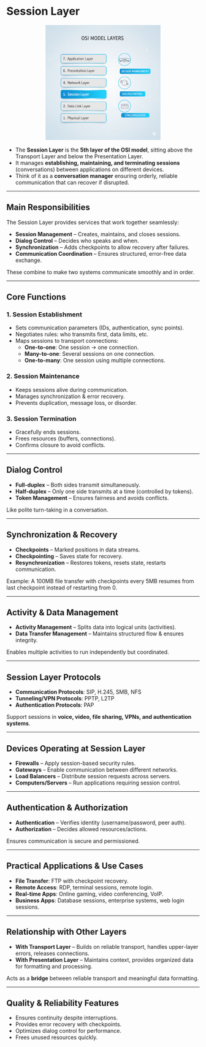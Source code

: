 # Session Layer

<p align="center">
  <img src="./../Pictures-Doc/Session-Layer.png" alt="Session-Layer" width="300px"/>
</p>


- The **Session Layer** is the **5th layer of the OSI model**, sitting above the Transport Layer and below the Presentation Layer.  
- It manages **establishing, maintaining, and terminating sessions** (conversations) between applications on different devices.  
- Think of it as a **conversation manager** ensuring orderly, reliable communication that can recover if disrupted.  

---

## Main Responsibilities
The Session Layer provides services that work together seamlessly:
- **Session Management** – Creates, maintains, and closes sessions.  
- **Dialog Control** – Decides who speaks and when.  
- **Synchronization** – Adds checkpoints to allow recovery after failures.  
- **Communication Coordination** – Ensures structured, error-free data exchange.  

These combine to make two systems communicate smoothly and in order.  

---

## Core Functions
### 1. Session Establishment
- Sets communication parameters (IDs, authentication, sync points).  
- Negotiates rules: who transmits first, data limits, etc.  
- Maps sessions to transport connections:
  - **One-to-one**: One session → one connection.  
  - **Many-to-one**: Several sessions on one connection.  
  - **One-to-many**: One session using multiple connections.  

### 2. Session Maintenance
- Keeps sessions alive during communication.  
- Manages synchronization & error recovery.  
- Prevents duplication, message loss, or disorder.  

### 3. Session Termination
- Gracefully ends sessions.  
- Frees resources (buffers, connections).  
- Confirms closure to avoid conflicts.  

---

## Dialog Control
- **Full-duplex** – Both sides transmit simultaneously.  
- **Half-duplex** – Only one side transmits at a time (controlled by tokens).  
- **Token Management** – Ensures fairness and avoids conflicts.  

Like polite turn-taking in a conversation.  

---

## Synchronization & Recovery
- **Checkpoints** – Marked positions in data streams.  
- **Checkpointing** – Saves state for recovery.  
- **Resynchronization** – Restores tokens, resets state, restarts communication.  

Example: A 100MB file transfer with checkpoints every 5MB resumes from last checkpoint instead of restarting from 0.  

---

## Activity & Data Management
- **Activity Management** – Splits data into logical units (activities).  
- **Data Transfer Management** – Maintains structured flow & ensures integrity.  

 Enables multiple activities to run independently but coordinated.  

---

## Session Layer Protocols
- **Communication Protocols**: SIP, H.245, SMB, NFS  
- **Tunneling/VPN Protocols**: PPTP, L2TP  
- **Authentication Protocols**: PAP  

 Support sessions in **voice, video, file sharing, VPNs, and authentication systems**.  

---

## Devices Operating at Session Layer
- **Firewalls** – Apply session-based security rules.  
- **Gateways** – Enable communication between different networks.  
- **Load Balancers** – Distribute session requests across servers.  
- **Computers/Servers** – Run applications requiring session control.  

---

## Authentication & Authorization
- **Authentication** – Verifies identity (username/password, peer auth).  
- **Authorization** – Decides allowed resources/actions.  

 Ensures communication is secure and permissioned.  

---

## Practical Applications & Use Cases
- **File Transfer**: FTP with checkpoint recovery.  
- **Remote Access**: RDP, terminal sessions, remote login.  
- **Real-time Apps**: Online gaming, video conferencing, VoIP.  
- **Business Apps**: Database sessions, enterprise systems, web login sessions.  

---

## Relationship with Other Layers
- **With Transport Layer** – Builds on reliable transport, handles upper-layer errors, releases connections.  
- **With Presentation Layer** – Maintains context, provides organized data for formatting and processing.  

 Acts as a **bridge** between reliable transport and meaningful data formatting.  

---

## Quality & Reliability Features
- Ensures continuity despite interruptions.  
- Provides error recovery with checkpoints.  
- Optimizes dialog control for performance.  
- Frees unused resources quickly.  
